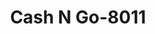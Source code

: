 ---
f_zip-code: 21061
f_state-code: MD
title: Cash N Go-8011
f_phone: 410-768-2670
f_city-only: Hwy Glen Burnie
f_address: 7553 Ritchie Hwy Glen Burnie
f_location-unique-id: '8011'
slug: cash-n-go-8011
updated-on: '2024-05-30T13:46:58.046Z'
created-on: '2024-05-30T13:36:59.803Z'
published-on: '2024-05-30T13:54:32.469Z'
f_city-state: cms/city/hwy-glen-burnie-md.md
f_company: cms/company/cash-n-go.md
f_state: cms/state/maryland.md
layout: '[payday-loan].html'
tags: payday-loan
---